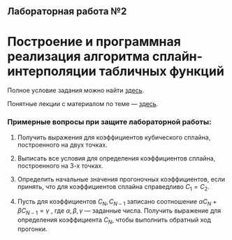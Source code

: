 ## Лабораторная работа №2
# Построение и программная реализация алгоритма сплайн-интерполяции табличных функций

Полное условие задания можно найти [здесь](./docs/lab_02.pdf).

Понятные лекции с материалом по теме — [здесь](../lections/lection_03.pdf).

### Примерные вопросы при защите лабораторной работы:

1) Получить выражения для коэффициентов кубического сплайна, построенного на двух точках.

2) Выписать все условия для определения коэффициентов сплайна, построенного на 3-х точках.

3) Определить начальные значения прогоночных коэффициентов, если принять, что для коэффициентов сплайна справедливо $C_1=C_2$.

4) Пусть для коэффициентов $C_N , C_{N-1}$ записано соотношение $\alpha C_N+\beta C_{N-1} = \gamma$ , где $\alpha, \beta, \gamma$ — заданные числа. Получить выражение для определения коэффициента $C_N$, чтобы выполнить обратный ход прогонки.